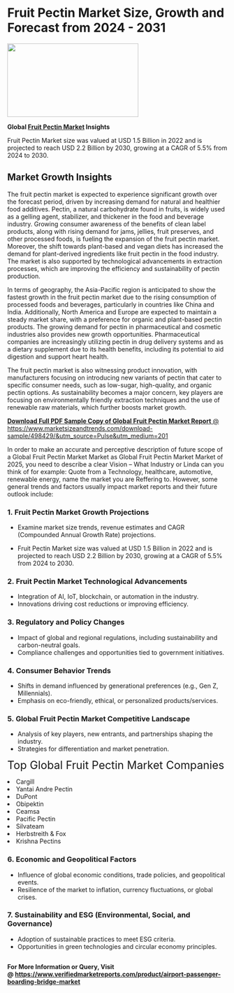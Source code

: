 <H1>Fruit Pectin Market Size, Growth and Forecast from 2024 - 2031</H1><img class="aligncenter size-medium wp-image-584254" src="https://thirdeyenews.in/wp-content/uploads/2024/09/Global-Market-Research-300x168.jpeg" alt="" width="300" height="168" /><p><strong>Global&nbsp;<a href="https://www.marketsizeandtrends.com/download-sample/498429/&amp;utm_source=Pulse&amp;utm_medium=201">Fruit Pectin Market</a> Insights</strong></p><p>Fruit Pectin Market size was valued at USD 1.5 Billion in 2022 and is projected to reach USD 2.2 Billion by 2030, growing at a CAGR of 5.5% from 2024 to 2030.</p><p><h2>Market Growth Insights</h2> <p>The fruit pectin market is expected to experience significant growth over the forecast period, driven by increasing demand for natural and healthier food additives. Pectin, a natural carbohydrate found in fruits, is widely used as a gelling agent, stabilizer, and thickener in the food and beverage industry. Growing consumer awareness of the benefits of clean label products, along with rising demand for jams, jellies, fruit preserves, and other processed foods, is fueling the expansion of the fruit pectin market. Moreover, the shift towards plant-based and vegan diets has increased the demand for plant-derived ingredients like fruit pectin in the food industry. The market is also supported by technological advancements in extraction processes, which are improving the efficiency and sustainability of pectin production.</p> <p><a href="#"></a></p> <p>In terms of geography, the Asia-Pacific region is anticipated to show the fastest growth in the fruit pectin market due to the rising consumption of processed foods and beverages, particularly in countries like China and India. Additionally, North America and Europe are expected to maintain a steady market share, with a preference for organic and plant-based pectin products. The growing demand for pectin in pharmaceutical and cosmetic industries also provides new growth opportunities. Pharmaceutical companies are increasingly utilizing pectin in drug delivery systems and as a dietary supplement due to its health benefits, including its potential to aid digestion and support heart health.</p> <p>The fruit pectin market is also witnessing product innovation, with manufacturers focusing on introducing new variants of pectin that cater to specific consumer needs, such as low-sugar, high-quality, and organic pectin options. As sustainability becomes a major concern, key players are focusing on environmentally friendly extraction techniques and the use of renewable raw materials, which further boosts market growth.</p> <p><a href="#"></p><p><span class=""><strong>Download Full PDF Sample Copy of Global Fruit Pectin Market Report</strong> @ <a href="https://www.marketsizeandtrends.com/download-sample/498429/&amp;utm_source=Pulse&amp;utm_medium=201" target="_blank">https://www.marketsizeandtrends.com/download-sample/498429/&amp;utm_source=Pulse&amp;utm_medium=201</a></span></p><p>In order to make an accurate and perceptive description of future scope of a Global&nbsp;Fruit Pectin Market Market as Global&nbsp;Fruit Pectin Market Market of 2025, you need to describe a clear Vision &ndash; What Industry or Linda can you think of for example: Quote from a Technology, healthcare, automotive, renewable energy, name the market you are Reffering to. However, some general trends and factors usually impact market reports and their future outlook include:</p><h3>1.&nbsp;<strong>Fruit Pectin Market Growth Projections</strong></h3><ul><li>Examine market size trends, revenue estimates and CAGR (Compounded Annual Growth Rate) projections.</li><li><p>Fruit Pectin Market size was valued at USD 1.5 Billion in 2022 and is projected to reach USD 2.2 Billion by 2030, growing at a CAGR of 5.5% from 2024 to 2030.</p></li></ul><h3>2.&nbsp;<strong>Fruit Pectin Market Technological Advancements</strong></h3><ul><li>Integration of AI, IoT, blockchain, or automation in the industry.</li><li>Innovations driving cost reductions or improving efficiency.</li></ul><h3>3.&nbsp;<strong>Regulatory and Policy Changes</strong></h3><ul><li>Impact of global and regional regulations, including sustainability and carbon-neutral goals.</li><li>Compliance challenges and opportunities tied to government initiatives.</li></ul><h3>4.&nbsp;<strong>Consumer Behavior Trends</strong></h3><ul><li>Shifts in demand influenced by generational preferences (e.g., Gen Z, Millennials).</li><li>Emphasis on eco-friendly, ethical, or personalized products/services.</li></ul><h3>5.&nbsp;<strong>Global Fruit Pectin Market Competitive Landscape</strong></h3><ul><li>Analysis of key players, new entrants, and partnerships shaping the industry.</li><li>Strategies for differentiation and market penetration.</li></ul><p data-pm-slice="1 1 []"><span style="color: inherit; font-family: inherit; font-size: 25px;">Top Global Fruit Pectin Market Companies</span></p><div class="" data-test-id=""><p><li>Cargill</li><li> Yantai Andre Pectin</li><li> DuPont</li><li> Obipektin</li><li> Ceamsa</li><li> Pacific Pectin</li><li> Silvateam</li><li> Herbstreith & Fox</li><li> Krishna Pectins</li></p></div><h3>6.&nbsp;<strong>Economic and Geopolitical Factors</strong></h3><ul><li>Influence of global economic conditions, trade policies, and geopolitical events.</li><li>Resilience of the market to inflation, currency fluctuations, or global crises.</li></ul><h3>7.&nbsp;<strong>Sustainability and ESG (Environmental, Social, and Governance)</strong></h3><ul><li>Adoption of sustainable practices to meet ESG criteria.</li><li>Opportunities in green technologies and circular economy principles.</li></ul><h2><strong style="font-size: 14px;">For More Information or Query, Visit @&nbsp;</strong><a style="background-color: #ffffff; font-size: 14px;" href="https://www.marketsizeandtrends.com/report/fruit-pectin-market/" target="_blank">https://www.verifiedmarketreports.com/product/airport-passenger-boarding-bridge-market</a></h2>
